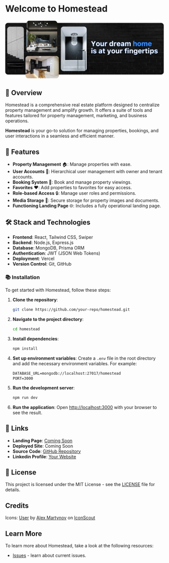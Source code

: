 # Welcome to Homestead

![Homestead](/frontend/src/assets/featured.png)

## 📜 Overview

Homestead is a comprehensive real estate platform designed to centralize property management and amplify growth. It offers a suite of tools and features tailored for property management, marketing, and business operations.

**Homestead** is your go-to solution for managing properties, bookings, and user interactions in a seamless and efficient manner.

## 🚀 Features

- **Property Management** 🏠: Manage properties with ease.
- **User Accounts** 👥: Hierarchical user management with owner and tenant accounts.
- **Booking System** 📅: Book and manage property viewings.
- **Favorites** ❤️: Add properties to favorites for easy access.
- **Role-based Access** 🔒: Manage user roles and permissions.
- **Media Storage** 📁: Secure storage for property images and documents.
- **Functioning Landing Page** 🌐: Includes a fully operational landing page.

## 🛠️ Stack and Technologies

- **Frontend**: React, Tailwind CSS, Swiper
- **Backend**: Node.js, Express.js
- **Database**: MongoDB, Prisma ORM
- **Authentication**: JWT (JSON Web Tokens)
- **Deployment**: Vercel
- **Version Control**: Git, GitHub

### 📚 Installation

To get started with Homestead, follow these steps:

1. **Clone the repository**:

   ```bash
   git clone https://github.com/your-repo/homestead.git
   ```

2. **Navigate to the project directory**:

   ```bash
   cd homestead
   ```

3. **Install dependencies**:

   ```bash
   npm install
   ```

4. **Set up environment variables**:
   Create a `.env` file in the root directory and add the necessary environment variables. For example:

   ```env
   DATABASE_URL=mongodb://localhost:27017/homestead
   PORT=3000
   ```

5. **Run the development server**:

   ```bash
   npm run dev
   ```

6. **Run the application**:
    Open [http://localhost:3000](http://localhost:3000) with your browser to see the result.

## 🔗 Links

- **Landing Page**: [Coming Soon](https://kgothatsontsane.github.io/homestead-landing-page/)
- **Deployed Site**: Coming Soon
- **Source Code**: [GitHub Repository](https://github.com/kgothatsontsane-repo/homestead)
- **Linkedin Profile**: [Your Website](https://linkedin.com/in/kgothatsontsane)

## 📜 License

This project is licensed under the MIT License - see the [LICENSE](LICENSE.md) file for details.

## Credits

Icons:
[User](https://iconscout.com/icons/property) by [Alex Martynov](https://iconscout.com/contributors/rengised) on [IconScout](https://iconscout.com)

## Learn More

To learn more about Homestead, take a look at the following resources:

- [Issues](https://github.com/kgothatsontsane/homestead/issues/) - learn about current issues.
